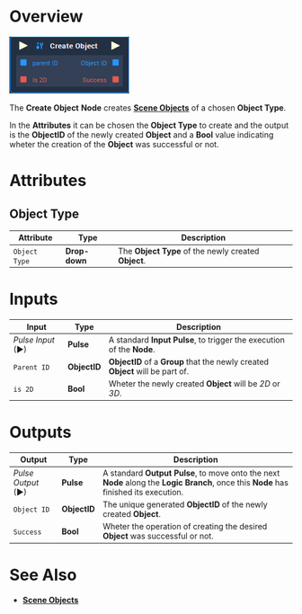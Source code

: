 # Overview

![The Create Object Node.](../../.gitbook/assets/node-create-object.png)

The **Create Object** **Node** creates [**Scene Objects**](../../getting-started/scene-objects/README.md) of a chosen **Object Type**.

In the **Attributes** it can be chosen the **Object Type** to create and the output is the **ObjectID** of the newly created **Object** and a **Bool** value indicating wheter the creation of the **Object** was successful or not.

# Attributes

## Object Type

|Attribute|Type|Description|
|---|---|---|
| `Object Type` | **Drop-down** | The **Object Type** of the newly created **Object**. |

# Inputs

|Input|Type|Description|
|---|---|---|
|*Pulse Input* (►)|**Pulse**|A standard **Input Pulse**, to trigger the execution of the **Node**.|
| `Parent ID` | **ObjectID** | **ObjectID** of a **Group** that the newly created **Object** will be part of. |
| `is 2D` | **Bool** | Wheter the newly created **Object** will be *2D* or *3D*. |

# Outputs

|Output|Type|Description|
|---|---|---|
|*Pulse Output* (►)|**Pulse**|A standard **Output Pulse**, to move onto the next **Node** along the **Logic Branch**, once this **Node** has finished its execution.|
| `Object ID` | **ObjectID** | The unique generated **ObjectID** of the newly created **Object**. |
| `Success` | **Bool** | Wheter the operation of creating the desired **Object** was successful or not. |

# See Also

* [**Scene Objects**](../../getting-started/scene-objects/README.md)



